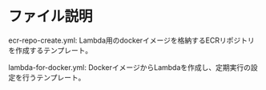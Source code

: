 # ファイル説明
ecr-repo-create.yml:
Lambda用のdockerイメージを格納するECRリポジトリを作成するテンプレート。

lambda-for-docker.yml:
DockerイメージからLambdaを作成し、定期実行の設定を行うテンプレート。